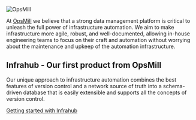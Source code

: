 ![OpsMill](https://opsmill.com/wp-content/uploads/2025/09/GitHub-dark-1280x640-1.jpg)

At [OpsMill](https://opsmill.com) we believe that a strong data management platform is critical to unleash the full power of infrastructure automation. We aim to make infrastructure more agile, robust, and well-documented, allowing in-house engineering teams to focus on their craft and automation without worrying about the maintenance and upkeep of the automation infrastructure.

## Infrahub - Our first product from OpsMill

Our unique approach to infrastructure automation combines the best features of version control and a network source of truth into a schema-driven database that is easily extensible and supports all the concepts of version control.

[Getting started with Infrahub](https://github.com/opsmill/infrahub)
